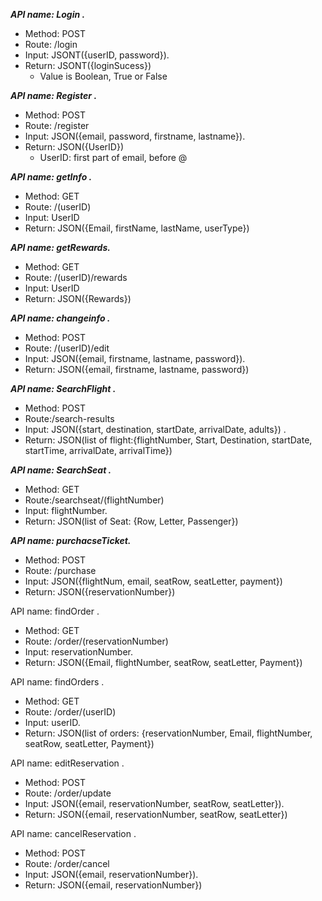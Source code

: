 **_API name: Login ._**
  * Method: POST
  * Route: /login
  * Input: JSONT({userID, password}). 
  * Return: JSONT({loginSucess})
    * Value is Boolean, True or False

**_API name: Register ._** 
  * Method: POST
  * Route: /register
  * Input: JSON({email, password, firstname, lastname}). 
  * Return: JSON({UserID})
    * UserID: first part of email, before @ 

**_API name: getInfo ._** 
  * Method: GET
  * Route: /(userID)
  * Input: UserID
  * Return: JSON({Email, firstName, lastName, userType})

**_API name: getRewards._**
  * Method: GET
  * Route: /(userID)/rewards
  * Input: UserID
  * Return: JSON({Rewards})

**_API name: changeinfo ._**
  * Method: POST
  * Route: /(userID)/edit
  * Input: JSON({email, firstname, lastname, password}). 
  * Return: JSON({email, firstname, lastname, password})

**_API name: SearchFlight ._**
  * Method: POST
  * Route:/search-results
  * Input: JSON({start, destination, startDate, arrivalDate, adults}) .
  * Return: JSON(list of flight:{flightNumber, Start, Destination, startDate, startTime, arrivalDate, arrivalTime})
  
**_API name: SearchSeat ._**
  * Method: GET
  * Route:/searchseat/(flightNumber)
  * Input: flightNumber. 
  * Return: JSON(list of Seat: {Row, Letter, Passenger})

**_API name: purchacseTicket._** 
  * Method: POST
  * Route: /purchase
  * Input: JSON({flightNum, email, seatRow, seatLetter, payment})
  * Return: JSON({reservationNumber})

API name: findOrder . 
  * Method: GET
  * Route: /order/(reservationNumber)
  * Input: reservationNumber. 
  * Return: JSON({Email, flightNumber, seatRow, seatLetter, Payment})
  
API name: findOrders . 
  * Method: GET
  * Route: /order/(userID)
  * Input: userID. 
  * Return: JSON(list of orders: {reservationNumber, Email, flightNumber, seatRow, seatLetter, Payment})

API name: editReservation . 
  * Method: POST
  * Route: /order/update
  * Input: JSON({email, reservationNumber, seatRow, seatLetter}). 
  * Return: JSON({email, reservationNumber, seatRow, seatLetter})
 
API name: cancelReservation . 
  * Method: POST
  * Route: /order/cancel
  * Input: JSON({email, reservationNumber}). 
  * Return: JSON({email, reservationNumber})








